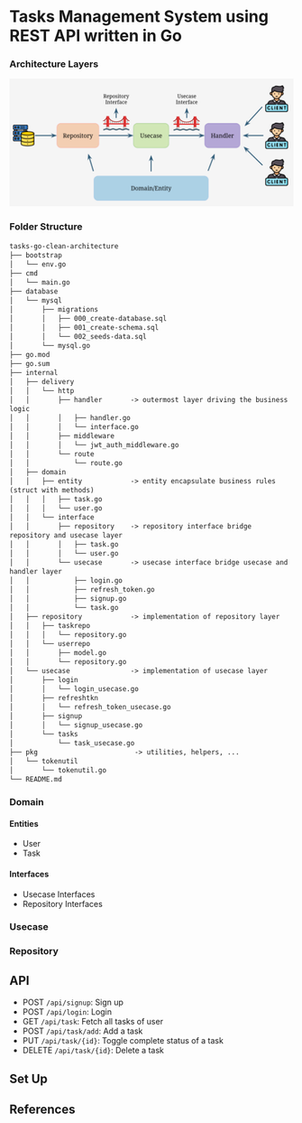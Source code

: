 # Tasks Management System using REST API written in Go

### Architecture Layers
![architecture](assets/architecture.png)
### Folder Structure
```
tasks-go-clean-architecture
├── bootstrap
│   └── env.go
├── cmd
│   └── main.go
├── database
│   └── mysql
│       ├── migrations
│       │   ├── 000_create-database.sql
│       │   ├── 001_create-schema.sql
│       │   └── 002_seeds-data.sql
│       └── mysql.go
├── go.mod
├── go.sum
├── internal
│   ├── delivery
│   │   └── http
│   │       ├── handler       -> outermost layer driving the business logic
│   │       │   ├── handler.go
│   │       │   └── interface.go
│   │       ├── middleware
│   │       │   └── jwt_auth_middleware.go
│   │       └── route
│   │           └── route.go
│   ├── domain
│   │   ├── entity            -> entity encapsulate business rules (struct with methods)
│   │   │   ├── task.go
│   │   │   └── user.go
│   │   └── interface
│   │       ├── repository    -> repository interface bridge repository and usecase layer
│   │       │   ├── task.go
│   │       │   └── user.go
│   │       └── usecase       -> usecase interface bridge usecase and handler layer
│   │           ├── login.go
│   │           ├── refresh_token.go
│   │           ├── signup.go
│   │           └── task.go
│   ├── repository            -> implementation of repository layer
│   │   ├── taskrepo
│   │   │   └── repository.go
│   │   └── userrepo
│   │       ├── model.go
│   │       └── repository.go
│   └── usecase               -> implementation of usecase layer
│       ├── login
│       │   └── login_usecase.go
│       ├── refreshtkn
│       │   └── refresh_token_usecase.go
│       ├── signup
│       │   └── signup_usecase.go
│       └── tasks
│           └── task_usecase.go
├── pkg                        -> utilities, helpers, ...
│   └── tokenutil
│       └── tokenutil.go
└── README.md
```
### Domain
#### Entities
- User
- Task
#### Interfaces
- Usecase Interfaces
- Repository Interfaces
### Usecase
### Repository
## API

- POST `/api/signup`: Sign up
- POST `/api/login`: Login
- GET `/api/task`: Fetch all tasks of user
- POST `/api/task/add`: Add a task
- PUT `/api/task/{id}`: Toggle complete status of a task
- DELETE `/api/task/{id}`: Delete a task

## Set Up
## References

